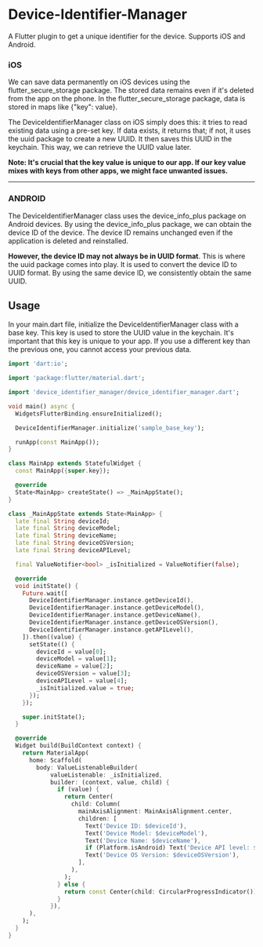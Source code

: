 # Device-Identifier-Manager

A Flutter plugin to get a unique identifier for the device. Supports iOS and Android. 
### iOS
We can save data permanently on iOS devices using the flutter_secure_storage package. The stored data remains even if it's deleted from the app on the phone. In the flutter_secure_storage package, data is stored in maps like {"key": value}.

The DeviceIdentifierManager class on iOS simply does this: it tries to read existing data using a pre-set key. If data exists, it returns that; if not, it uses the uuid package to create a new UUID. It then saves this UUID in the keychain. This way, we can retrieve the UUID value later.

**Note: It's crucial that the key value is unique to our app. If our key value mixes with keys from other apps, we might face unwanted issues.**

---

### ANDROID
The DeviceIdentifierManager class uses the device_info_plus package on Android devices. By using the device_info_plus package, we can obtain the device ID of the device. The device ID remains unchanged even if the application is deleted and reinstalled.

**However, the device ID may not always be in UUID format**. This is where the uuid package comes into play. It is used to convert the device ID to UUID format. By using the same device ID, we consistently obtain the same UUID.

## Usage

In your main.dart file, initialize the DeviceIdentifierManager class with a base key. This key is used to store the UUID value in the keychain. It's important that this key is unique to your app. If you use a different key than the previous one, you cannot access your previous data.

```dart
import 'dart:io';

import 'package:flutter/material.dart';

import 'device_identifier_manager/device_identifier_manager.dart';

void main() async {
  WidgetsFlutterBinding.ensureInitialized();

  DeviceIdentifierManager.initialize('sample_base_key');

  runApp(const MainApp());
}

class MainApp extends StatefulWidget {
  const MainApp({super.key});

  @override
  State<MainApp> createState() => _MainAppState();
}

class _MainAppState extends State<MainApp> {
  late final String deviceId;
  late final String deviceModel;
  late final String deviceName;
  late final String deviceOSVersion;
  late final String deviceAPILevel;

  final ValueNotifier<bool> _isInitialized = ValueNotifier(false);

  @override
  void initState() {
    Future.wait([
      DeviceIdentifierManager.instance.getDeviceId(),
      DeviceIdentifierManager.instance.getDeviceModel(),
      DeviceIdentifierManager.instance.getDeviceName(),
      DeviceIdentifierManager.instance.getDeviceOSVersion(),
      DeviceIdentifierManager.instance.getAPILevel(),
    ]).then((value) {
      setState(() {
        deviceId = value[0];
        deviceModel = value[1];
        deviceName = value[2];
        deviceOSVersion = value[3];
        deviceAPILevel = value[4];
        _isInitialized.value = true;
      });
    });

    super.initState();
  }

  @override
  Widget build(BuildContext context) {
    return MaterialApp(
      home: Scaffold(
        body: ValueListenableBuilder(
            valueListenable: _isInitialized,
            builder: (context, value, child) {
              if (value) {
                return Center(
                  child: Column(
                    mainAxisAlignment: MainAxisAlignment.center,
                    children: [
                      Text('Device ID: $deviceId'),
                      Text('Device Model: $deviceModel'),
                      Text('Device Name: $deviceName'),
                      if (Platform.isAndroid) Text('Device API level: $deviceAPILevel'),
                      Text('Device OS Version: $deviceOSVersion'),
                    ],
                  ),
                );
              } else {
                return const Center(child: CircularProgressIndicator());
              }
            }),
      ),
    );
  }
}
```



